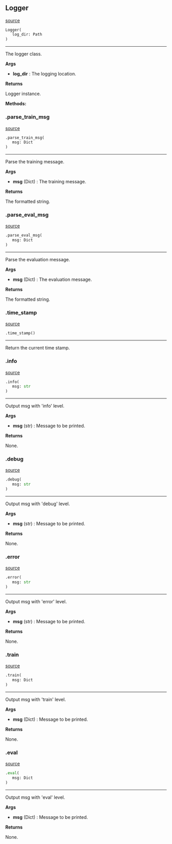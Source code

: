 #


## Logger
[source](https://github.com/RLE-Foundation/rllte/blob/main/rllte/common/logger.py/#L60)
```python 
Logger(
   log_dir: Path
)
```


---
The logger class.


**Args**

* **log_dir**  : The logging location.


**Returns**

Logger instance.


**Methods:**


### .parse_train_msg
[source](https://github.com/RLE-Foundation/rllte/blob/main/rllte/common/logger.py/#L100)
```python
.parse_train_msg(
   msg: Dict
)
```

---
Parse the training message.


**Args**

* **msg** (Dict) : The training message.


**Returns**

The formatted string.

### .parse_eval_msg
[source](https://github.com/RLE-Foundation/rllte/blob/main/rllte/common/logger.py/#L115)
```python
.parse_eval_msg(
   msg: Dict
)
```

---
Parse the evaluation message.


**Args**

* **msg** (Dict) : The evaluation message.


**Returns**

The formatted string.

### .time_stamp
[source](https://github.com/RLE-Foundation/rllte/blob/main/rllte/common/logger.py/#L131)
```python
.time_stamp()
```

---
Return the current time stamp.

### .info
[source](https://github.com/RLE-Foundation/rllte/blob/main/rllte/common/logger.py/#L135)
```python
.info(
   msg: str
)
```

---
Output msg with 'info' level.


**Args**

* **msg** (str) : Message to be printed.


**Returns**

None.

### .debug
[source](https://github.com/RLE-Foundation/rllte/blob/main/rllte/common/logger.py/#L146)
```python
.debug(
   msg: str
)
```

---
Output msg with 'debug' level.


**Args**

* **msg** (str) : Message to be printed.


**Returns**

None.

### .error
[source](https://github.com/RLE-Foundation/rllte/blob/main/rllte/common/logger.py/#L157)
```python
.error(
   msg: str
)
```

---
Output msg with 'error' level.


**Args**

* **msg** (str) : Message to be printed.


**Returns**

None.

### .train
[source](https://github.com/RLE-Foundation/rllte/blob/main/rllte/common/logger.py/#L168)
```python
.train(
   msg: Dict
)
```

---
Output msg with 'train' level.


**Args**

* **msg** (Dict) : Message to be printed.


**Returns**

None.

### .eval
[source](https://github.com/RLE-Foundation/rllte/blob/main/rllte/common/logger.py/#L182)
```python
.eval(
   msg: Dict
)
```

---
Output msg with 'eval' level.


**Args**

* **msg** (Dict) : Message to be printed.


**Returns**

None.

